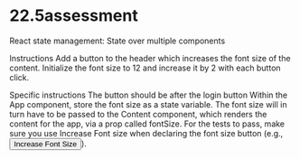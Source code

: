 # 22.5assessment

React state management: State over multiple components


Instructions
Add a button to the header which increases the font size of the content. Initialize the font size to 12 and increase it by 2 with each button click.

Specific instructions
The button should be after the login button
Within the App component, store the font size as a state variable. The font size will in turn have to be passed to the Content component, which renders the content for the app, via a prop called fontSize.
For the tests to pass, make sure you use Increase Font size when declaring the font size button (e.g., <button onClick={handleFontSizeIncrease}>Increase Font Size</button>).
